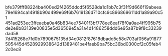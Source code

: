 bfe379fff88224ba400ed2f4265ddcd5f6528da1d1bb7c3f31f9d666f19abeea79e1694ca14918b90d499e69f6b7619136d710cfc9c896869611dd1a89a90c51
451ad253ec3ffeaeba0a46b834ee75401f3bf778ee8eaf78f0a0ae4ff995b75de2e8b83139e00835e5d36509e5a31a4d1486258ddd6e95a87b9f8c33239dad58
7d415268e7fd0b7890675135d34c0812f87618dbadd5c58d703af056a91877505445d4528929938642d1389481be4faeb9ba75bc36bd0300cf2c05feb42c0ec8
